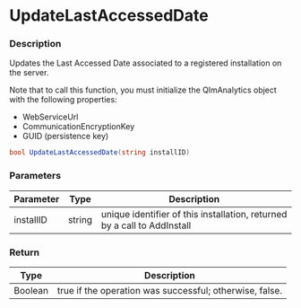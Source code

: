 # UpdateLastAccessedDate

### Description

Updates the Last Accessed Date associated to a registered installation on the server.

Note that to call this function, you must initialize the QlmAnalytics object with the following properties:

* WebServiceUrl
* CommunicationEncryptionKey
* GUID (persistence key)

```csharp
bool UpdateLastAccessedDate(string installID)
```

### Parameters

| Parameter |  Type  | Description                                                              |
| --------- | :----: | ------------------------------------------------------------------------ |
| installID | string | unique identifier of this installation, returned by a call to AddInstall |

### Return

| Type    | Description                                             |
| ------- | ------------------------------------------------------- |
| Boolean | true if the operation was successful; otherwise, false. |
